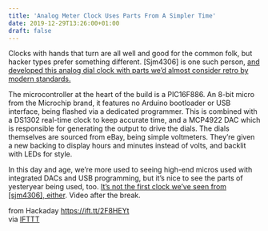 ```yaml
---
title: 'Analog Meter Clock Uses Parts From A Simpler Time'
date: 2019-12-29T13:26:00+01:00
draft: false
---
```


Clocks with hands that turn are all well and good for the common folk, but hacker types prefer something different. \[Sjm4306\] is one such person, [and developed this analog dial clock with parts we’d almost consider retro by modern standards.](https://hackaday.io/project/168974-analog-meter-clock)

The microcontroller at the heart of the build is a PIC16F886. An 8-bit micro from the Microchip brand, it features no Arduino bootloader or USB interface, being flashed via a dedicated programmer. This is combined with a DS1302 real-time clock to keep accurate time, and a MCP4922 DAC which is responsible for generating the output to drive the dials. The dials themselves are sourced from eBay, being simple voltmeters. They’re given a new backing to display hours and minutes instead of volts, and backlit with LEDs for style.

In this day and age, we’re more used to seeing high-end micros used with integrated DACs and USB programming, but it’s nice to see the parts of yesteryear being used, too. [It’s not the first clock we’ve seen from \[sjm4306\], either](https://hackaday.com/2019/09/26/mini-vfd-clock-floats-the-display-above-it-all/). Video after the break.

  
  
from Hackaday https://ift.tt/2F8HEYt  
via [IFTTT](https://ifttt.com/?ref=da&site=blogger)